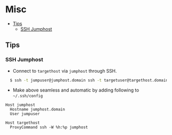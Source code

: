 # Misc

<!-- vim-markdown-toc GFM -->

* [Tips](#tips)
  * [SSH Jumphost](#ssh-jumphost)

<!-- vim-markdown-toc -->

## Tips

### SSH Jumphost

- Connect to `targethost` via `jumphost` through SSH.

```bash
  $ ssh -t jumpuser@jumphost.domain ssh -t targetuser@targethost.domain
```

- Make above seamless and automatic by adding following to `~/.ssh/config`

```
Host jumphost
  Hostname jumphost.domain
  User jumpuser

Host targethost
  ProxyCommand ssh -W %h:%p jumphost
```
